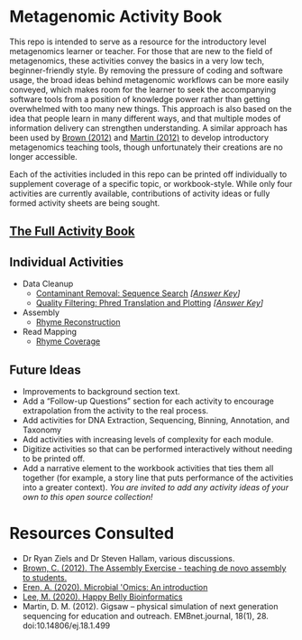# Metagenomic Activity Book
This repo is intended to serve as a resource for the introductory level metagenomics learner or teacher. For those that are new to the field of metagenomics, these activities convey the basics in a very low tech, beginner-friendly style. By removing the pressure of coding and software usage, the broad ideas behind metagenomic workflows can be more easily conveyed, which makes room for the learner to seek the accompanying software tools from a position of knowledge power rather than getting overwhelmed with too many new things. This approach is also based on the idea that people learn in many different ways, and that multiple modes of information delivery can strengthen understanding. A similar approach has been used by [Brown (2012)](http://ivory.idyll.org/blog/the-assembly-exercise.html) and [Martin (2012)](https://journal.embnet.org/index.php/embnetjournal/article/view/499) to develop introductory metagenomics teaching tools, though unfortunately their creations are no longer accessible.

Each of the activities included in this repo can be printed off individually to supplement coverage of a specific topic, or workbook-style. While only four activities are currently available, contributions of activity ideas or fully formed activity sheets are being sought.

## [The Full Activity Book]()

## Individual Activities
- Data Cleanup
  - [Contaminant Removal: Sequence Search](https://github.com/krwaring/metagenomic-activity-book/blob/main/Activity%20Files/DataCleanup-ContaminantRemoval.pdf) *[[Answer Key](https://github.com/krwaring/metagenomic-activity-book/tree/main/Activity%20Files/Answer%20Key/AK_DataCleanup-ContaminantRemoval.pdf)]*
  - [Quality Filtering: Phred Translation and Plotting](https://github.com/krwaring/metagenomic-activity-book/blob/main/Activity%20Files/DataCleanup-QualityFiltering.pdf) *[[Answer Key](https://github.com/krwaring/metagenomic-activity-book/tree/main/Activity%20Files/Answer%20Key/AK_DataCleanup-QualityFiltering.pdf)]*
- Assembly
  - [Rhyme Reconstruction](https://github.com/krwaring/metagenomic-activity-book/blob/main/Activity%20Files/Assembly.pdf) 
- Read Mapping
  - [Rhyme Coverage](https://github.com/krwaring/metagenomic-activity-book/blob/main/Activity%20Files/ReadMapping.pdf) 

## Future Ideas
- Improvements to background section text.
- Add a “Follow-up Questions” section for each activity to encourage extrapolation from the activity to the real process. 
- Add activities for DNA Extraction, Sequencing, Binning, Annotation, and Taxonomy
- Add activities with increasing levels of complexity for each module.
- Digitize activities so that can be performed interactively without needing to be printed off.
- Add a narrative element to the workbook activities that ties them all together (for example, a story line that puts performance of the activities into a greater context).
*You are invited to add any activity ideas of your own to this open source collection!*

# Resources Consulted
- Dr Ryan Ziels and Dr Steven Hallam, various discussions.
- [Brown, C. (2012). The Assembly Exercise - teaching de novo assembly to students.](http://ivory.idyll.org/blog/the-assembly-exercise.html)
- [Eren, A. (2020). Microbial 'Omics: An introduction](https://merenlab.org/momics/)
- [Lee, M. (2020). Happy Belly Bioinformatics](https://astrobiomike.github.io/)
- Martin, D. M. (2012). Gigsaw – physical simulation of next generation sequencing for education and outreach. EMBnet.journal, 18(1), 28. doi:10.14806/ej.18.1.499
